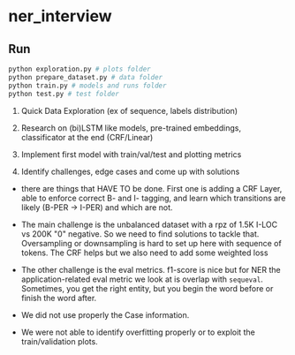 # ner_interview

## Run

```bash
python exploration.py # plots folder
python prepare_dataset.py # data folder
python train.py # models and runs folder
python test.py # test folder
```

1. Quick Data Exploration (ex of sequence, labels distribution)

2. Research on (bi)LSTM like models, pre-trained embeddings, classificator at the end (CRF/Linear)

3. Implement first model with train/val/test and plotting metrics

4. Identify challenges, edge cases and come up with solutions

- there are things that HAVE TO be done. First one is adding a CRF Layer, able to enforce correct B- and I- tagging, and learn which transitions are likely (B-PER -> I-PER) and which are not.

- The main challenge is the unbalanced dataset with a rpz of 1.5K I-LOC vs 200K "0" negative. So we need to find solutions to tackle that.
  Oversampling or downsampling is hard to set up here with sequence of tokens.
  The CRF helps but we also need to add some weighted loss

- The other challenge is the eval metrics. f1-score is nice but for NER the application-related eval metric we look at is overlap with `sequeval`. Sometimes, you get the right entity, but you begin the word before or finish the word after.

- We did not use properly the Case information.

- We were not able to identify overfitting properly or to exploit the train/validation plots.
